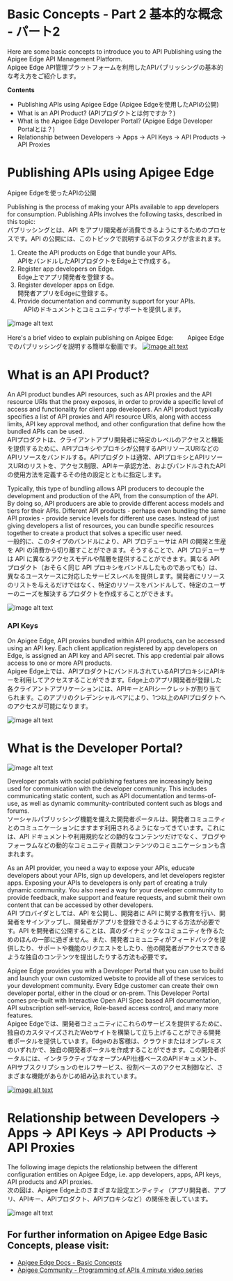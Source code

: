 # Basic Concepts - Part 2  基本的な概念 - パート2

Here are some basic concepts to introduce you to API Publishing using the Apigee Edge API Management Platform.  
Apigee Edge API管理プラットフォームを利用したAPIパブリッシングの基本的な考え方をご紹介します。

**Contents**

* Publishing APIs using Apigee Edge  (Apigee Edgeを使用したAPIの公開)
* What is an API Product?  (APIプロダクトとは何ですか？)
* What is the Apigee Edge Developer Portal?  (Apigee Edge Developer Portalとは？)
* Relationship between Developers -> Apps -> API Keys -> API Products -> API Proxies

# Publishing APIs using Apigee Edge  
Apigee Edgeを使ったAPIの公開

Publishing is the process of making your APIs available to app developers for consumption. Publishing APIs involves the following tasks, described in this topic:  
パブリッシングとは、API をアプリ開発者が消費できるようにするためのプロセスです。API の公開には、このトピックで説明する以下のタスクが含まれます。

1. Create the API products on Edge that bundle your APIs.  
   APIをバンドルしたAPIプロダクトをEdge上で作成する。
2. Register app developers on Edge.  
   Edge上でアプリ開発者を登録する。
3. Register developer apps on Edge.  
   開発者アプリをEdgeに登録する。
4. Provide documentation and community support for your APIs.  
　APIのドキュメントとコミュニティサポートを提供します。

![image alt text](./media/api_consumption_dvc.png)

Here's a brief video to explain publishing on Apigee Edge:　　
Apigee Edgeでのパブリッシングを説明する簡単な動画です。
[![image alt text](./media/api_publishing_link.png)](https://vimeo.com/113342105)

# What is an API Product?

An API product bundles API resources, such as API proxies and the API resource URIs that the proxy exposes, in order to provide a specific level of access and functionality for client app developers. An API product typically specifies a list of API proxies and API resource URIs, along with access limits, API key approval method, and other configuration that define how the bundled APIs can be used.  
APIプロダクトは、クライアントアプリ開発者に特定のレベルのアクセスと機能を提供するために、APIプロキシやプロキシが公開するAPIリソースURIなどのAPIリソースをバンドルする。APIプロダクトは通常、APIプロキシとAPIリソースURIのリストを、アクセス制限、APIキー承認方法、およびバンドルされたAPIの使用方法を定義するその他の設定とともに指定します。

Typically, this type of bundling allows API producers to decouple the development and production of the API, from the consumption of the API. By doing so, API producers are able to provide different access models and tiers for their APIs. Different API products - perhaps even bundling the same API proxies - provide service levels for different use cases. Instead of just giving developers a list of resources, you can bundle specific resources together to create a product that solves a specific user need.  
一般的に、このタイプのバンドルにより、API プロデューサは API の開発と生産を API の消費から切り離すことができます。そうすることで、API プロデューサは API に異なるアクセスモデルや階層を提供することができます。異なる API プロダクト（おそらく同じ API プロキシをバンドルしたものであっても）は、異なるユースケースに対応したサービスレベルを提供します。開発者にリソースのリストを与えるだけではなく、特定のリソースをバンドルして、特定のユーザーのニーズを解決するプロダクトを作成することができます。

![image alt text](./media/api_product_examples.png)

### API Keys

On Apigee Edge, API proxies bundled within API products, can be accessed using an API key. Each client application registered by app developers on Edge, is assigned an API key and API secret. This app credential pair allows access to one or more API products.  
Apigee Edge上では、APIプロダクトにバンドルされているAPIプロキシにAPIキーを利用してアクセスすることができます。Edge上のアプリ開発者が登録した各クライアントアプリケーションには、APIキーとAPIシークレットが割り当てられます。このアプリのクレデンシャルペアにより、1つ以上のAPIプロダクトへのアクセスが可能になります。

![image alt text](./media/api_product.png)

# What is the Developer Portal?

![image alt text](./media/dev_portal.png)

Developer portals with social publishing features are increasingly being used for communication with the developer community. This includes communicating static content, such as API documentation and terms-of-use, as well as dynamic community-contributed content such as blogs and forums.  
ソーシャルパブリッシング機能を備えた開発者ポータルは、開発者コミュニティとのコミュニケーションにますます利用されるようになってきています。これには、API ドキュメントや利用規約などの静的なコンテンツだけでなく、ブログやフォーラムなどの動的なコミュニティ貢献コンテンツのコミュニケーションも含まれます。 

As an API provider, you need a way to expose your APIs, educate developers about your APIs, sign up developers, and let developers register apps. Exposing your APIs to developers is only part of creating a truly dynamic community. You also need a way for your developer community to provide feedback, make support and feature requests, and submit their own content that can be accessed by other developers.  
API プロバイダとしては、API を公開し、開発者に API に関する教育を行い、開発者をサインアップし、開発者がアプリを登録できるようにする方法が必要です。API を開発者に公開することは、真のダイナミックなコミュニティを作るためのほんの一部に過ぎません。また、開発者コミュニティがフィードバックを提供したり、サポートや機能のリクエストをしたり、他の開発者がアクセスできるような独自のコンテンツを提出したりする方法も必要です。

Apigee Edge provides you with a Developer Portal that you can use to build and launch your own customized website to provide all of these services to your development community. Every Edge customer can create their own developer portal, either in the cloud or on-prem. This Developer Portal comes pre-built with Interactive Open API Spec based API documentation, API subscription self-service, Role-based access control, and many more features.  
Apigee Edgeでは、開発者コミュニティにこれらのサービスを提供するために、独自のカスタマイズされたWebサイトを構築して立ち上げることができる開発者ポータルを提供しています。Edgeのお客様は、クラウドまたはオンプレミスのいずれかで、独自の開発者ポータルを作成することができます。この開発者ポータルには、インタラクティブなオープンAPI仕様ベースのAPIドキュメント、APIサブスクリプションのセルフサービス、役割ベースのアクセス制御など、さまざまな機能があらかじめ組み込まれています。

[![image alt text](./media/dev_portal_overview_link.png)](https://youtu.be/MMbbGdffCUI)

# Relationship between Developers -> Apps -> API Keys -> API Products -> API Proxies

The following image depicts the relationship between the different configuration entities on Apigee Edge, i.e. app developers, apps, API keys, API products and API proxies.  
次の図は、Apigee Edge上のさまざまな設定エンティティ（アプリ開発者、アプリ、APIキー、APIプロダクト、APIプロキシなど）の関係を表しています。

![image alt text](./media/org_entity_relationships.png)

## For further information on Apigee Edge Basic Concepts, please visit:

* [Apigee Edge Docs - Basic Concepts](https://docs.apigee.com/api-services/content/basic-concepts)
* [Apigee Community - Programming of APIs 4 minute video series](https://community.apigee.com/articles/35881/apigee-4mv4d-programming-of-apis-series.html)






